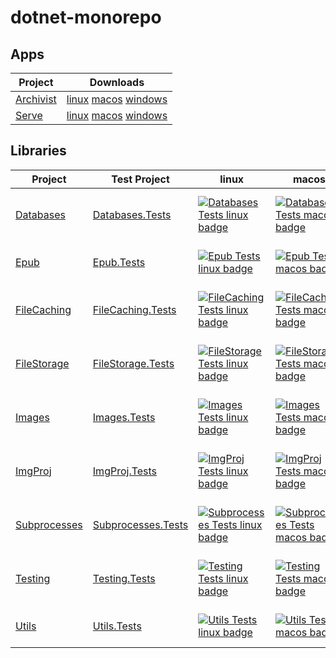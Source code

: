 # dotnet-monorepo

## Apps

| Project | Downloads |
| --- | --- |
| [Archivist](https://github.com/jayruin/dotnet-monorepo/tree/master/src/Archivist) | [linux](https://github.com/jayruin/dotnet-monorepo/releases/download/Archivist/Archivist-linux) [macos](https://github.com/jayruin/dotnet-monorepo/releases/download/Archivist/Archivist-macos) [windows](https://github.com/jayruin/dotnet-monorepo/releases/download/Archivist/Archivist-windows.exe)
| [Serve](https://github.com/jayruin/dotnet-monorepo/tree/master/src/Serve) | [linux](https://github.com/jayruin/dotnet-monorepo/releases/download/Serve/Serve-linux) [macos](https://github.com/jayruin/dotnet-monorepo/releases/download/Serve/Serve-macos) [windows](https://github.com/jayruin/dotnet-monorepo/releases/download/Serve/Serve-windows.exe)


## Libraries

| Project | Test Project | linux | macos | windows |
| --- | --- | --- | --- | --- |
| [Databases](https://github.com/jayruin/dotnet-monorepo/tree/master/src/Databases) | [Databases.Tests](https://github.com/jayruin/dotnet-monorepo/tree/master/src/Databases.Tests) | [![Databases Tests linux badge](https://img.shields.io/endpoint?logo=github&style=plastic&url=https%3A%2F%2Fraw.githubusercontent.com%2Fjayruin%2Fdotnet-monorepo%2Fgh-pages%2FDatabases.Tests.badges.linux.json)](https://jayruin.github.io/dotnet-monorepo/Databases.Tests.linux.html) | [![Databases Tests macos badge](https://img.shields.io/endpoint?logo=github&style=plastic&url=https%3A%2F%2Fraw.githubusercontent.com%2Fjayruin%2Fdotnet-monorepo%2Fgh-pages%2FDatabases.Tests.badges.macos.json)](https://jayruin.github.io/dotnet-monorepo/Databases.Tests.macos.html) | [![Databases Tests windows badge](https://img.shields.io/endpoint?logo=github&style=plastic&url=https%3A%2F%2Fraw.githubusercontent.com%2Fjayruin%2Fdotnet-monorepo%2Fgh-pages%2FDatabases.Tests.badges.windows.json)](https://jayruin.github.io/dotnet-monorepo/Databases.Tests.windows.html) |
| [Epub](https://github.com/jayruin/dotnet-monorepo/tree/master/src/Epub) | [Epub.Tests](https://github.com/jayruin/dotnet-monorepo/tree/master/src/Epub.Tests) | [![Epub Tests linux badge](https://img.shields.io/endpoint?logo=github&style=plastic&url=https%3A%2F%2Fraw.githubusercontent.com%2Fjayruin%2Fdotnet-monorepo%2Fgh-pages%2FEpub.Tests.badges.linux.json)](https://jayruin.github.io/dotnet-monorepo/Epub.Tests.linux.html) | [![Epub Tests macos badge](https://img.shields.io/endpoint?logo=github&style=plastic&url=https%3A%2F%2Fraw.githubusercontent.com%2Fjayruin%2Fdotnet-monorepo%2Fgh-pages%2FEpub.Tests.badges.macos.json)](https://jayruin.github.io/dotnet-monorepo/Epub.Tests.macos.html) | [![Epub Tests windows badge](https://img.shields.io/endpoint?logo=github&style=plastic&url=https%3A%2F%2Fraw.githubusercontent.com%2Fjayruin%2Fdotnet-monorepo%2Fgh-pages%2FEpub.Tests.badges.windows.json)](https://jayruin.github.io/dotnet-monorepo/Epub.Tests.windows.html) |
| [FileCaching](https://github.com/jayruin/dotnet-monorepo/tree/master/src/FileCaching) | [FileCaching.Tests](https://github.com/jayruin/dotnet-monorepo/tree/master/src/FileCaching.Tests) | [![FileCaching Tests linux badge](https://img.shields.io/endpoint?logo=github&style=plastic&url=https%3A%2F%2Fraw.githubusercontent.com%2Fjayruin%2Fdotnet-monorepo%2Fgh-pages%2FFileCaching.Tests.badges.linux.json)](https://jayruin.github.io/dotnet-monorepo/FileCaching.Tests.linux.html) | [![FileCaching Tests macos badge](https://img.shields.io/endpoint?logo=github&style=plastic&url=https%3A%2F%2Fraw.githubusercontent.com%2Fjayruin%2Fdotnet-monorepo%2Fgh-pages%2FFileCaching.Tests.badges.macos.json)](https://jayruin.github.io/dotnet-monorepo/FileCaching.Tests.macos.html) | [![FileCaching Tests windows badge](https://img.shields.io/endpoint?logo=github&style=plastic&url=https%3A%2F%2Fraw.githubusercontent.com%2Fjayruin%2Fdotnet-monorepo%2Fgh-pages%2FFileCaching.Tests.badges.windows.json)](https://jayruin.github.io/dotnet-monorepo/FileCaching.Tests.windows.html) |
| [FileStorage](https://github.com/jayruin/dotnet-monorepo/tree/master/src/FileStorage) | [FileStorage.Tests](https://github.com/jayruin/dotnet-monorepo/tree/master/src/FileStorage.Tests) | [![FileStorage Tests linux badge](https://img.shields.io/endpoint?logo=github&style=plastic&url=https%3A%2F%2Fraw.githubusercontent.com%2Fjayruin%2Fdotnet-monorepo%2Fgh-pages%2FFileStorage.Tests.badges.linux.json)](https://jayruin.github.io/dotnet-monorepo/FileStorage.Tests.linux.html) | [![FileStorage Tests macos badge](https://img.shields.io/endpoint?logo=github&style=plastic&url=https%3A%2F%2Fraw.githubusercontent.com%2Fjayruin%2Fdotnet-monorepo%2Fgh-pages%2FFileStorage.Tests.badges.macos.json)](https://jayruin.github.io/dotnet-monorepo/FileStorage.Tests.macos.html) | [![FileStorage Tests windows badge](https://img.shields.io/endpoint?logo=github&style=plastic&url=https%3A%2F%2Fraw.githubusercontent.com%2Fjayruin%2Fdotnet-monorepo%2Fgh-pages%2FFileStorage.Tests.badges.windows.json)](https://jayruin.github.io/dotnet-monorepo/FileStorage.Tests.windows.html) |
| [Images](https://github.com/jayruin/dotnet-monorepo/tree/master/src/Images) | [Images.Tests](https://github.com/jayruin/dotnet-monorepo/tree/master/src/Images.Tests) | [![Images Tests linux badge](https://img.shields.io/endpoint?logo=github&style=plastic&url=https%3A%2F%2Fraw.githubusercontent.com%2Fjayruin%2Fdotnet-monorepo%2Fgh-pages%2FImages.Tests.badges.linux.json)](https://jayruin.github.io/dotnet-monorepo/Images.Tests.linux.html) | [![Images Tests macos badge](https://img.shields.io/endpoint?logo=github&style=plastic&url=https%3A%2F%2Fraw.githubusercontent.com%2Fjayruin%2Fdotnet-monorepo%2Fgh-pages%2FImages.Tests.badges.macos.json)](https://jayruin.github.io/dotnet-monorepo/Images.Tests.macos.html) | [![Images Tests windows badge](https://img.shields.io/endpoint?logo=github&style=plastic&url=https%3A%2F%2Fraw.githubusercontent.com%2Fjayruin%2Fdotnet-monorepo%2Fgh-pages%2FImages.Tests.badges.windows.json)](https://jayruin.github.io/dotnet-monorepo/Images.Tests.windows.html) |
| [ImgProj](https://github.com/jayruin/dotnet-monorepo/tree/master/src/ImgProj) | [ImgProj.Tests](https://github.com/jayruin/dotnet-monorepo/tree/master/src/ImgProj.Tests) | [![ImgProj Tests linux badge](https://img.shields.io/endpoint?logo=github&style=plastic&url=https%3A%2F%2Fraw.githubusercontent.com%2Fjayruin%2Fdotnet-monorepo%2Fgh-pages%2FImgProj.Tests.badges.linux.json)](https://jayruin.github.io/dotnet-monorepo/ImgProj.Tests.linux.html) | [![ImgProj Tests macos badge](https://img.shields.io/endpoint?logo=github&style=plastic&url=https%3A%2F%2Fraw.githubusercontent.com%2Fjayruin%2Fdotnet-monorepo%2Fgh-pages%2FImgProj.Tests.badges.macos.json)](https://jayruin.github.io/dotnet-monorepo/ImgProj.Tests.macos.html) | [![ImgProj Tests windows badge](https://img.shields.io/endpoint?logo=github&style=plastic&url=https%3A%2F%2Fraw.githubusercontent.com%2Fjayruin%2Fdotnet-monorepo%2Fgh-pages%2FImgProj.Tests.badges.windows.json)](https://jayruin.github.io/dotnet-monorepo/ImgProj.Tests.windows.html) |
| [Subprocesses](https://github.com/jayruin/dotnet-monorepo/tree/master/src/Subprocesses) | [Subprocesses.Tests](https://github.com/jayruin/dotnet-monorepo/tree/master/src/Subprocesses.Tests) | [![Subprocesses Tests linux badge](https://img.shields.io/endpoint?logo=github&style=plastic&url=https%3A%2F%2Fraw.githubusercontent.com%2Fjayruin%2Fdotnet-monorepo%2Fgh-pages%2FSubprocesses.Tests.badges.linux.json)](https://jayruin.github.io/dotnet-monorepo/Subprocesses.Tests.linux.html) | [![Subprocesses Tests macos badge](https://img.shields.io/endpoint?logo=github&style=plastic&url=https%3A%2F%2Fraw.githubusercontent.com%2Fjayruin%2Fdotnet-monorepo%2Fgh-pages%2FSubprocesses.Tests.badges.macos.json)](https://jayruin.github.io/dotnet-monorepo/Subprocesses.Tests.macos.html) | [![Subprocesses Tests windows badge](https://img.shields.io/endpoint?logo=github&style=plastic&url=https%3A%2F%2Fraw.githubusercontent.com%2Fjayruin%2Fdotnet-monorepo%2Fgh-pages%2FSubprocesses.Tests.badges.windows.json)](https://jayruin.github.io/dotnet-monorepo/Subprocesses.Tests.windows.html) |
| [Testing](https://github.com/jayruin/dotnet-monorepo/tree/master/src/Testing) | [Testing.Tests](https://github.com/jayruin/dotnet-monorepo/tree/master/src/Testing.Tests) | [![Testing Tests linux badge](https://img.shields.io/endpoint?logo=github&style=plastic&url=https%3A%2F%2Fraw.githubusercontent.com%2Fjayruin%2Fdotnet-monorepo%2Fgh-pages%2FTesting.Tests.badges.linux.json)](https://jayruin.github.io/dotnet-monorepo/Testing.Tests.linux.html) | [![Testing Tests macos badge](https://img.shields.io/endpoint?logo=github&style=plastic&url=https%3A%2F%2Fraw.githubusercontent.com%2Fjayruin%2Fdotnet-monorepo%2Fgh-pages%2FTesting.Tests.badges.macos.json)](https://jayruin.github.io/dotnet-monorepo/Testing.Tests.macos.html) | [![Testing Tests windows badge](https://img.shields.io/endpoint?logo=github&style=plastic&url=https%3A%2F%2Fraw.githubusercontent.com%2Fjayruin%2Fdotnet-monorepo%2Fgh-pages%2FTesting.Tests.badges.windows.json)](https://jayruin.github.io/dotnet-monorepo/Testing.Tests.windows.html) |
| [Utils](https://github.com/jayruin/dotnet-monorepo/tree/master/src/Utils) | [Utils.Tests](https://github.com/jayruin/dotnet-monorepo/tree/master/src/Utils.Tests) | [![Utils Tests linux badge](https://img.shields.io/endpoint?logo=github&style=plastic&url=https%3A%2F%2Fraw.githubusercontent.com%2Fjayruin%2Fdotnet-monorepo%2Fgh-pages%2FUtils.Tests.badges.linux.json)](https://jayruin.github.io/dotnet-monorepo/Utils.Tests.linux.html) | [![Utils Tests macos badge](https://img.shields.io/endpoint?logo=github&style=plastic&url=https%3A%2F%2Fraw.githubusercontent.com%2Fjayruin%2Fdotnet-monorepo%2Fgh-pages%2FUtils.Tests.badges.macos.json)](https://jayruin.github.io/dotnet-monorepo/Utils.Tests.macos.html) | [![Utils Tests windows badge](https://img.shields.io/endpoint?logo=github&style=plastic&url=https%3A%2F%2Fraw.githubusercontent.com%2Fjayruin%2Fdotnet-monorepo%2Fgh-pages%2FUtils.Tests.badges.windows.json)](https://jayruin.github.io/dotnet-monorepo/Utils.Tests.windows.html) |